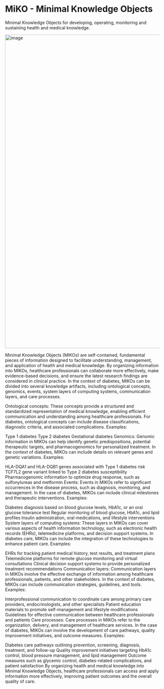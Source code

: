 # MiKO - Minimal Knowledge Objects



Minimal Knowledge Objects for developing, operating, monitoring and sustaining health and medical knowledge.

<img width="1025" alt="image" src="https://user-images.githubusercontent.com/70061343/203303201-b81ada21-f045-4cb5-b50c-7d054ce7a730.png">

Minimal Knowledge Objects (MIKOs) are self-contained, fundamental pieces of information designed to facilitate understanding, management, and application of health and medical knowledge. By organizing information into MIKOs, healthcare professionals can collaborate more effectively, make evidence-based decisions, and ensure the latest research findings are considered in clinical practice. In the context of diabetes, MIKOs can be divided into several knowledge artifacts, including ontological concepts, genomics, events, system layers of computing systems, communication layers, and care processes.

Ontological concepts:
These concepts provide a structured and standardized representation of medical knowledge, enabling efficient communication and understanding among healthcare professionals. For diabetes, ontological concepts can include disease classifications, diagnostic criteria, and associated complications.
Examples:

Type 1 diabetes
Type 2 diabetes
Gestational diabetes
Genomics:
Genomic information in MIKOs can help identify genetic predispositions, potential therapeutic targets, and pharmacogenomics for personalized treatment. In the context of diabetes, MIKOs can include details on relevant genes and genetic variations.
Examples:

HLA-DQA1 and HLA-DQB1 genes associated with Type 1 diabetes risk
TCF7L2 gene variant linked to Type 2 diabetes susceptibility
Pharmacogenomic information to optimize drug response, such as sulfonylureas and metformin
Events:
Events in MIKOs refer to significant occurrences in the disease process, such as diagnosis, monitoring, and management. In the case of diabetes, MIKOs can include clinical milestones and therapeutic interventions.
Examples:

Diabetes diagnosis based on blood glucose levels, HbA1c, or an oral glucose tolerance test
Regular monitoring of blood glucose, HbA1c, and lipid profiles
Insulin administration, oral medications, and lifestyle interventions
System layers of computing systems:
These layers in MIKOs can cover various aspects of health information technology, such as electronic health records (EHRs), telemedicine platforms, and decision support systems. In diabetes care, MIKOs can include the integration of these technologies to enhance patient care.
Examples:

EHRs for tracking patient medical history, test results, and treatment plans
Telemedicine platforms for remote glucose monitoring and virtual consultations
Clinical decision support systems to provide personalized treatment recommendations
Communication layers:
Communication layers in MIKOs involve the effective exchange of information among healthcare professionals, patients, and other stakeholders. In the context of diabetes, MIKOs can include communication strategies, guidelines, and tools.
Examples:

Interprofessional communication to coordinate care among primary care providers, endocrinologists, and other specialists
Patient education materials to promote self-management and lifestyle modifications
Guidelines for effective communication between healthcare professionals and patients
Care processes:
Care processes in MIKOs refer to the organization, delivery, and management of healthcare services. In the case of diabetes, MIKOs can involve the development of care pathways, quality improvement initiatives, and outcome measures.
Examples:

Diabetes care pathways outlining prevention, screening, diagnosis, treatment, and follow-up
Quality improvement initiatives targeting HbA1c control, blood pressure management, and lipid management
Outcome measures such as glycemic control, diabetes-related complications, and patient satisfaction
By organizing health and medical knowledge into Minimal Knowledge Objects, healthcare professionals can access and apply information more effectively, improving patient outcomes and the overall quality of care.
